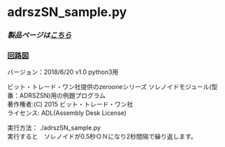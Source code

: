 # adrszSN_sample.py

### *製品ページは[こちら](http://bit-trade-one.co.jp/product/module/adrszsn)*

### [回路図](https://github.com/bit-trade-one/RasPi-Zero-One-Series/blob/master/1st/ADRSZSN_Solenoid/Schematics/rpizero_solenoid_v11_schematics.pdf)

バージョン：2018/6/20 v1.0  python3用  

ビット・トレード・ワン社提供のzerooneシリーズ ソレノイドモジュール(型番：ADRSZSN)用の例題プログラム  
著作権者:(C) 2015 ビット・トレード・ワン社  
ライセンス: ADL(Assembly Desk License)  

実行方法： ./adrszSN_sample.py  
実行すると　ソレノイドが0.5秒ＯＮになり2秒間隔で繰り返します。  
